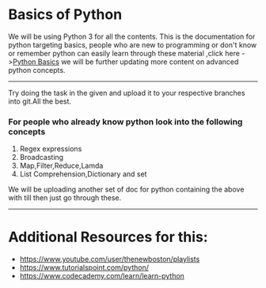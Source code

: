 # Basics of Python

We will be using Python 3 for all the contents.
This is the documentation for python targeting basics, people who are new to programming or don't know or remember python can easily learn through these material ,click here ->[Python Basics](https://github.com/ramrathi/IECSE-ML-Winter18/tree/master/Python_Basic) we will be further updating more content on advanced python concepts.

***

Try doing the task in the given and upload it to your respective branches into git.All the best.

### For people who already know python look into the following concepts 
1. Regex expressions
2. Broadcasting
3. Map,Filter,Reduce,Lamda
4. List Comprehension,Dictionary and set

We will be uploading another set of doc for python containing the above with till then just go through these. 
***


# Additional Resources for this:
* https://www.youtube.com/user/thenewboston/playlists
* https://www.tutorialspoint.com/python/  
* https://www.codecademy.com/learn/learn-python



